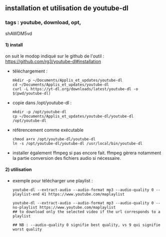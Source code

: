 ## installation et utilisation de youtube-dl
### tags : youtube, download, opt, 
shAWDM5vd

#### 1) install
on suit le modop indiqué sur le github de l'outil : https://github.com/rg3/youtube-dl#installation

- téléchargement : 
    ```
    mkdir -p ~/Documents/Applis_et_updates/youtube-dl
    cd ~/Documents/Applis_et_updates/youtube-dl
    curl -L https://yt-dl.org/downloads/latest/youtube-dl -o $(pwd/youtube-dl)
    ```
- copie dans /opt/youtube-dl : 
    ```
    mkdir -p /opt/youtube-dl
    cp ~/Documents/Applis_et_updates/youtube-dl/youtube-dl /opt/youtube-dl
    ```
- référencement comme exécutable
    ```
    chmod a+rx /opt/youtube-dl/youtube-dl
    ln -s /opt/youtube-dl/youtube-dl /usr/local/bin/youtube-dl
    ```
- installer également ffmpeg si pas encore fait. ffmpeg gèrera notamment la partie conversion des fichiers audio si nécessaire.
#### 2) utilisation    

- exemple pour télécharger une playlist : 
    ```
    youtube-dl --extract-audio --audio-format mp3 --audio-quality 0 --playlist-end 41 https://www.youtube.com/maplaylist
    
    youtube-dl --extract-audio --audio-format mp3 --audio-quality 0 --no-playlist https://www.youtube.com/maplaylist
    ## to download only the selected video if the url corresponds to a playlist
    
    ## NB : --audio-quality 0 signifie best quality, vs 9 qui signifie worst quality
    ```
